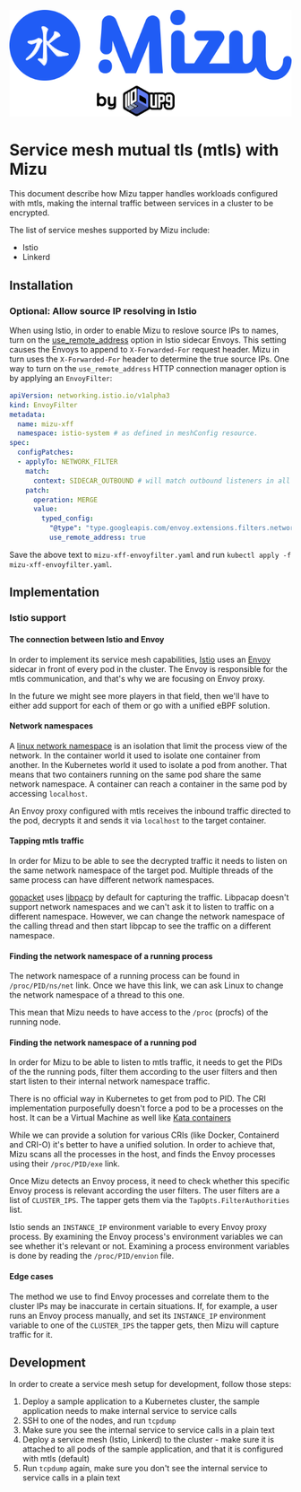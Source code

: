 ![Mizu: The API Traffic Viewer for Kubernetes](../assets/mizu-logo.svg)

# Service mesh mutual tls (mtls) with Mizu

This document describe how Mizu tapper handles workloads configured with mtls, making the internal traffic between services in a cluster to be encrypted.

The list of service meshes supported by Mizu include:

- Istio
- Linkerd

## Installation

### Optional: Allow source IP resolving in Istio

When using Istio, in order to enable Mizu to reslove source IPs to names, turn on the [use_remote_address](https://www.envoyproxy.io/docs/envoy/latest/configuration/http/http_conn_man/headers#x-forwarded-for) option in Istio sidecar Envoys.
This setting causes the Envoys to append to `X-Forwarded-For` request header. Mizu in turn uses the `X-Forwarded-For` header to determine the true source IPs.
One way to turn on the `use_remote_address` HTTP connection manager option is by applying an `EnvoyFilter`:

```yaml
apiVersion: networking.istio.io/v1alpha3
kind: EnvoyFilter
metadata:
  name: mizu-xff
  namespace: istio-system # as defined in meshConfig resource.
spec:
  configPatches:
  - applyTo: NETWORK_FILTER
    match:
      context: SIDECAR_OUTBOUND # will match outbound listeners in all sidecars
    patch:
      operation: MERGE
      value:
        typed_config:
          "@type": "type.googleapis.com/envoy.extensions.filters.network.http_connection_manager.v3.HttpConnectionManager"
          use_remote_address: true
```

Save the above text to `mizu-xff-envoyfilter.yaml` and run `kubectl apply -f mizu-xff-envoyfilter.yaml`.

## Implementation

### Istio support

#### The connection between Istio and Envoy

In order to implement its service mesh capabilities, [Istio](https://istio.io) uses an [Envoy](https://www.envoyproxy.io) sidecar in front of every pod in the cluster. The Envoy is responsible for the mtls communication, and that's why we are focusing on Envoy proxy.

In the future we might see more players in that field, then we'll have to either add support for each of them or go with a unified eBPF solution.

#### Network namespaces

A [linux network namespace](https://man7.org/linux/man-pages/man7/network_namespaces.7.html) is an isolation that limit the process view of the network. In the container world it used to isolate one container from another. In the Kubernetes world it used to isolate a pod from another. That means that two containers running on the same pod share the same network namespace. A container can reach a container in the same pod by accessing `localhost`.

An Envoy proxy configured with mtls receives the inbound traffic directed to the pod, decrypts it and sends it via `localhost` to the target container.

#### Tapping mtls traffic

In order for Mizu to be able to see the decrypted traffic it needs to listen on the same network namespace of the target pod. Multiple threads of the same process can have different network namespaces.

[gopacket](https://github.com/google/gopacket) uses [libpacp](https://github.com/the-tcpdump-group/libpcap) by default for capturing the traffic. Libpacap doesn't support network namespaces and we can't ask it to listen to traffic on a different namespace. However, we can change the network namespace of the calling thread and then start libpcap to see the traffic on a different namespace.

#### Finding the network namespace of a running process

The network namespace of a running process can be found in `/proc/PID/ns/net` link. Once we have this link, we can ask Linux to change the network namespace of a thread to this one.

This mean that Mizu needs to have access to the `/proc` (procfs) of the running node.

#### Finding the network namespace of a running pod

In order for Mizu to be able to listen to mtls traffic, it needs to get the PIDs of the the running pods, filter them according to the user filters and then start listen to their internal network namespace traffic.

There is no official way in Kubernetes to get from pod to PID. The CRI implementation purposefully doesn't force a pod to be a processes on the host. It can be a Virtual Machine as well like [Kata containers](https://katacontainers.io)

While we can provide a solution for various CRIs (like Docker, Containerd and CRI-O) it's better to have a unified solution. In order to achieve that, Mizu scans all the processes in the host, and finds the Envoy processes using their `/proc/PID/exe` link.

Once Mizu detects an Envoy process, it need to check whether this specific Envoy process is relevant according the user filters. The user filters are a list of `CLUSTER_IPS`. The tapper gets them via the `TapOpts.FilterAuthorities` list.

Istio sends an `INSTANCE_IP` environment variable to every Envoy proxy process. By examining the Envoy process's environment variables we can see whether it's relevant or not. Examining a process environment variables is done by reading the `/proc/PID/envion` file.

#### Edge cases

The method we use to find Envoy processes and correlate them to the cluster IPs may be inaccurate in certain situations. If, for example, a user runs an Envoy process manually, and set its `INSTANCE_IP` environment variable to one of the `CLUSTER_IPS` the tapper gets, then Mizu will capture traffic for it.

## Development

In order to create a service mesh setup for development, follow those steps:

1. Deploy a sample application to a Kubernetes cluster, the sample application needs to make internal service to service calls
2. SSH to one of the nodes, and run `tcpdump`
3. Make sure you see the internal service to service calls in a plain text
4. Deploy a service mesh (Istio, Linkerd) to the cluster - make sure it is attached to all pods of the sample application, and that it is configured with mtls (default)
5. Run `tcpdump` again, make sure you don't see the internal service to service calls in a plain text
